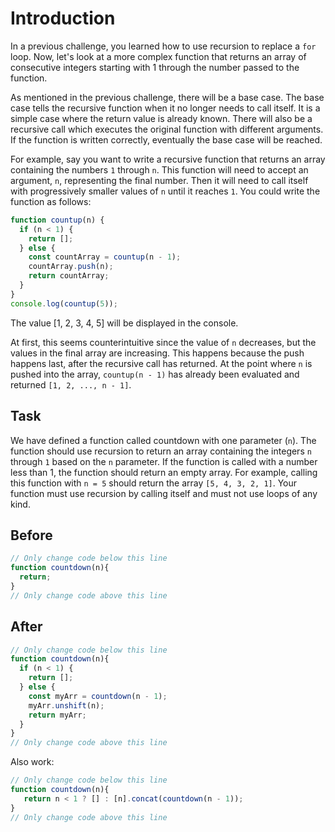 # Introduction

In a previous challenge, you learned how to use recursion to replace a `for` loop. Now, let's look at a more complex function that returns an array of consecutive integers starting with 1 through the number passed to the function.

As mentioned in the previous challenge, there will be a base case. The base case tells the recursive function when it no longer needs to call itself. It is a simple case where the return value is already known. There will also be a recursive call which executes the original function with different arguments. If the function is written correctly, eventually the base case will be reached.

For example, say you want to write a recursive function that returns an array containing the numbers `1` through `n`. This function will need to accept an argument, `n`, representing the final number. Then it will need to call itself with progressively smaller values of `n` until it reaches `1`. You could write the function as follows:

```javascript
function countup(n) {
  if (n < 1) {
    return [];
  } else {
    const countArray = countup(n - 1);
    countArray.push(n);
    return countArray;
  }
}
console.log(countup(5));
```
The value [1, 2, 3, 4, 5] will be displayed in the console.

At first, this seems counterintuitive since the value of `n` decreases, but the values in the final array are increasing. This happens because the push happens last, after the recursive call has returned. At the point where `n` is pushed into the array, `countup(n - 1)` has already been evaluated and returned `[1, 2, ..., n - 1]`.

## Task 
We have defined a function called countdown with one parameter (`n`). The function should use recursion to return an array containing the integers `n` through `1` based on the `n` parameter. If the function is called with a number less than 1, the function should return an empty array. For example, calling this function with `n = 5` should return the array `[5, 4, 3, 2, 1]`. Your function must use recursion by calling itself and must not use loops of any kind.

## Before

```javascript
// Only change code below this line
function countdown(n){
  return;
}
// Only change code above this line
```

## After

```javascript
// Only change code below this line
function countdown(n){
  if (n < 1) {
    return [];
  } else {
    const myArr = countdown(n - 1);
    myArr.unshift(n);
    return myArr;
  }
}
// Only change code above this line
```

Also work: 

```javascript
// Only change code below this line
function countdown(n){
   return n < 1 ? [] : [n].concat(countdown(n - 1));
}
// Only change code above this line
```
